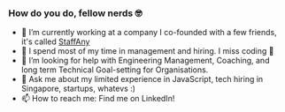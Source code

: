 ### How do you do, fellow nerds 🤓

- 💼 I’m currently working at a company I co-founded with a few friends, it's called [StaffAny](https://www.staffany.com)
- 🌱 I spend most of my time in management and hiring. I miss coding 🥲
- 🤔 I’m looking for help with Engineering Management, Coaching, and long term Technical Goal-setting for Organisations.
- 💬 Ask me about my limited experience in JavaScript, tech hiring in Singapore, startups, whatevs :)
- 📫 How to reach me: Find me on LinkedIn!
